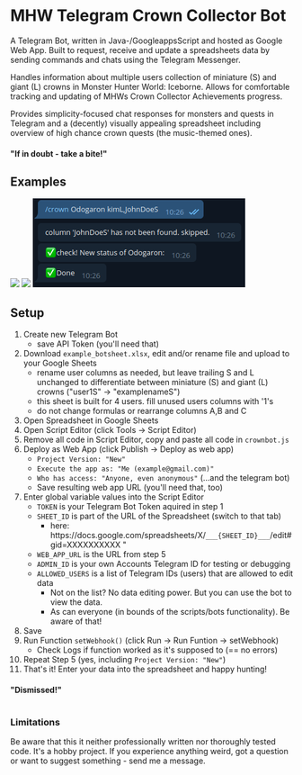 
# MHW Telegram Crown Collector Bot
A Telegram Bot, written in Java-/GoogleappsScript and hosted as Google Web App. Built to request, receive and update a spreadsheets data by sending commands and chats using the Telegram Messenger. 

Handles information about multiple users collection of miniature (S) and giant (L) crowns in Monster Hunter World: Iceborne. Allows for comfortable tracking and updating of MHWs Crown Collector Achievements progress.

Provides simplicity-focused chat responses for monsters and quests in Telegram and a (decently) visually appealing spreadsheet including overview of high chance crown quests (the music-themed ones).

#### "If in doubt - take a bite!"

## Examples


![](./readme_img/monster_response.png)
![](./readme_img/quest_response.png)
![](./readme_img/monster_change.png)


## Setup

1. Create new Telegram Bot
	- save API Token (you'll need that)
2. Download `example_botsheet.xlsx`, edit and/or rename file and upload to your Google Sheets
	- rename user columns as needed, but leave trailing S and L unchanged to differentiate between miniature (S) and giant (L) crowns ("user1S" -> "examplenameS")
	- this sheet is built for 4 users. fill unused users columns with '1's
	- do not change formulas or rearrange columns A,B and C
3. Open Spreadsheet in Google Sheets
4. Open Script Editor (click Tools -> Script Editor)
5. Remove all code in Script Editor, copy and paste all code in `crownbot.js`
6. Deploy as Web App (click Publish -> Deploy as web app) 
	- `Project Version: "New"`
	- `Execute the app as: "Me (example@gmail.com)"`
	- `Who has access: "Anyone, even anonymous"` (...and the telegram bot)
	- Save resulting web app URL (you'll need that, too)
7. Enter global variable values into the Script Editor
	- `TOKEN` is your Telegram Bot Token aquired in step 1
	- `SHEET_ID` is part of the URL of the Spreadsheet (switch to that tab) 
        - here: htt<span>ps://docs.google.com/spreadsheets/X/`___{SHEET_ID}___`/edit#gid=XXXXXXXXXX "
	- `WEB_APP_URL` is the URL from step 5
	- `ADMIN_ID` is your own Accounts Telegram ID for testing or debugging
	- `ALLOWED_USERS` is a list of Telegram IDs (users) that are allowed to edit data
        - Not on the list? No data editing power. But you can use the bot to view the data. 
        - As can everyone (in bounds of the scripts/bots functionality). Be aware of that!
8. Save 
9. Run Function `setWebhook()` (click Run -> Run Funtion -> setWebhook)
	- Check Logs if function worked as it's supposed to (== no errors)
10. Repeat Step 5 (yes, including `Project Version: "New"`)
11. That's it! Enter your data into the spreadsheet and happy hunting!

#### "Dismissed!"

#
### Limitations
Be aware that this it neither professionally written nor thoroughly tested code. It's a hobby project. If you experience anything weird, got a question or want to suggest something - send me a message. 
